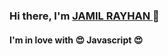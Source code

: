  
<h3 >Hi there, I'm <a href="https://jamil-rayhan.netlify.app/">JAMIL RAYHAN </a>  👋</h3>
<!-- align="center" -->
<h4>I'm in love with 😍 Javascript 😍</h4>


<!-- 

 Here are some ideas to get you started:

- 🔭 I’m currently Studing
- 🌱 I’m currently learning web development,Gatsbyjs
- 👯 I’m looking to collaborate with other open source project
- 💬 Ask me about javascript and react
- ⚡ Fun fact: I love to explore the world

 
<h3 align="left">Connect with me:</h3>
<p align="left">
<a href="https://linkedin.com/in/https://www.linkedin.com/in/abu-rayhan-jamil/" target="blank"><img align="center" src="https://raw.githubusercontent.com/rahuldkjain/github-profile-readme-generator/master/src/images/icons/Social/linked-in-alt.svg" alt="https://www.linkedin.com/in/abu-rayhan-jamil/" height="30" width="40" /></a>
<a href="https://fb.com/https://www.facebook.com/jamil.rayhan.522/" target="blank"><img align="center" src="https://raw.githubusercontent.com/rahuldkjain/github-profile-readme-generator/master/src/images/icons/Social/facebook.svg" alt="https://www.facebook.com/jamil.rayhan.522/" height="30" width="40" /></a>
</p>

<h3 align="left">Languages and Tools:</h3>
<p align="left"> <a href="https://getbootstrap.com" target="_blank" rel="noreferrer"> <img src="https://raw.githubusercontent.com/devicons/devicon/master/icons/bootstrap/bootstrap-plain-wordmark.svg" alt="bootstrap" width="40" height="40"/> </a> <a href="https://www.w3schools.com/css/" target="_blank" rel="noreferrer"> <img src="https://raw.githubusercontent.com/devicons/devicon/master/icons/css3/css3-original-wordmark.svg" alt="css3" width="40" height="40"/> </a> <a href="https://expressjs.com" target="_blank" rel="noreferrer"> <img src="https://raw.githubusercontent.com/devicons/devicon/master/icons/express/express-original-wordmark.svg" alt="express" width="40" height="40"/> </a> <a href="https://firebase.google.com/" target="_blank" rel="noreferrer"> <img src="https://www.vectorlogo.zone/logos/firebase/firebase-icon.svg" alt="firebase" width="40" height="40"/> </a> <a href="https://heroku.com" target="_blank" rel="noreferrer"> <img src="https://www.vectorlogo.zone/logos/heroku/heroku-icon.svg" alt="heroku" width="40" height="40"/> </a> <a href="https://www.w3.org/html/" target="_blank" rel="noreferrer"> <img src="https://raw.githubusercontent.com/devicons/devicon/master/icons/html5/html5-original-wordmark.svg" alt="html5" width="40" height="40"/> </a> <a href="https://developer.mozilla.org/en-US/docs/Web/JavaScript" target="_blank" rel="noreferrer"> <img src="https://raw.githubusercontent.com/devicons/devicon/master/icons/javascript/javascript-original.svg" alt="javascript" width="40" height="40"/> </a> <a href="https://www.mongodb.com/" target="_blank" rel="noreferrer"> <img src="https://raw.githubusercontent.com/devicons/devicon/master/icons/mongodb/mongodb-original-wordmark.svg" alt="mongodb" width="40" height="40"/> </a> <a href="https://nodejs.org" target="_blank" rel="noreferrer"> <img src="https://raw.githubusercontent.com/devicons/devicon/master/icons/nodejs/nodejs-original-wordmark.svg" alt="nodejs" width="40" height="40"/> </a> <a href="https://reactjs.org/" target="_blank" rel="noreferrer"> <img src="https://raw.githubusercontent.com/devicons/devicon/master/icons/react/react-original-wordmark.svg" alt="react" width="40" height="40"/> </a> <a href="https://sass-lang.com" target="_blank" rel="noreferrer"> <img src="https://raw.githubusercontent.com/devicons/devicon/master/icons/sass/sass-original.svg" alt="sass" width="40" height="40"/> </a> </p>
 



![Github stats](https://github-readme-stats.vercel.app/api?username=rjamil336&count_private=true&show_icons=true&theme=radical)


![Top languages](https://github-readme-stats.vercel.app/api/top-langs/?username=rjamil336&show_icons=true&theme=radical)
 


<p><img align="center" src="https://github-readme-streak-stats.herokuapp.com/?user=rjamil336&" alt="rjamil336" /></p>  -->

